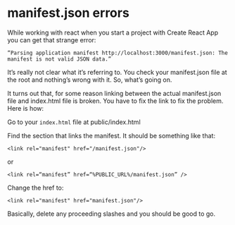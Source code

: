 # manifest.json errors
While working with react when you start a project with Create React App you can get that strange error: 

```“Parsing application manifest http://localhost:3000/manifest.json: The manifest is not valid JSON data.”``` 

It’s really not clear what it’s referring to. You check your manifest.json file at the root and nothing’s wrong with it. So, what’s going on. 

It turns out that, for some reason linking between the actual manifest.json file and index.html file is broken. You have to fix the link to fix the problem. Here is how:

Go to your ```index.html``` file at public/index.html

Find the section that links the manifest. It should be something like that:
```
<link rel="manifest" href="/manifest.json"/>
```
or
```
<link rel=“manifest” href=“%PUBLIC_URL%/manifest.json” />
```

Change the href to: 
```
<link rel="manifest" href="manifest.json"/>
```
Basically, delete any proceeding slashes and you should be good to go.
